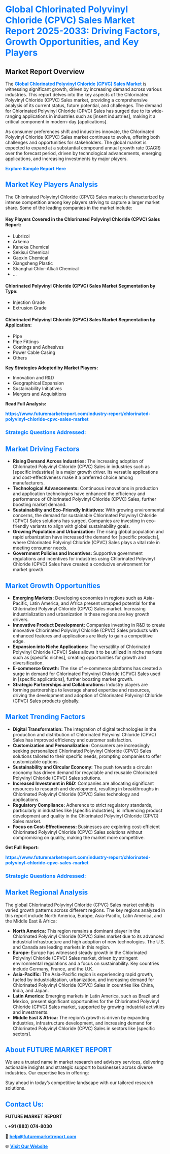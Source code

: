 <h1 style="color: #007BFF;">Global Chlorinated Polyvinyl Chloride (CPVC) Sales Market Report 2025-2033: Driving Factors, Growth Opportunities, and Key Players</h1>

<section id="overview">
<h2>Market Report Overview</h2>
<p>The <a href="https://www.futuremarketreport.com/industry-report/chlorinated-polyvinyl-chloride-cpvc-sales-market" style="color: #007BFF; text-decoration: none;"><strong>Global Chlorinated Polyvinyl Chloride (CPVC) Sales Market</strong></a> is witnessing significant growth, driven by increasing demand across various industries. This report delves into the key aspects of the Chlorinated Polyvinyl Chloride (CPVC) Sales market, providing a comprehensive analysis of its current status, future potential, and challenges. The demand for Chlorinated Polyvinyl Chloride (CPVC) Sales has surged due to its wide-ranging applications in industries such as [insert industries], making it a critical component in modern-day [applications].</p>
<p>As consumer preferences shift and industries innovate, the Chlorinated Polyvinyl Chloride (CPVC) Sales market continues to evolve, offering both challenges and opportunities for stakeholders. The global market is expected to expand at a substantial compound annual growth rate (CAGR) over the forecast period, driven by technological advancements, emerging applications, and increasing investments by major players.</p>
</section>

<section id="overview">
<p><a href="https://www.futuremarketreport.com/request-sample/reportId=103610" style="color: #007BFF; text-decoration: none;"><strong>Explore Sample Report Here</strong></a></p>
</section>

<section id="key-players">
<h2 style="color: #007BFF;">Market Key Players Analysis</h2>
<p>The Chlorinated Polyvinyl Chloride (CPVC) Sales market is characterized by intense competition among key players striving to capture a larger market share. Some of the leading companies in the market include:</p>
<h4>Key Players Covered in the Chlorinated Polyvinyl Chloride (CPVC) Sales Report:</h4>
<ul><li>Lubrizol</li><li>Arkema</li><li>Kaneka Chemical</li><li>Sekisui Chemical</li><li>Gaoxin Chemical</li><li>Xiangsheng Plastic</li><li>Shanghai Chlor-Alkali Chemical</li><li>...</li></ul>
<h4>Chlorinated Polyvinyl Chloride (CPVC) Sales Market Segmentation by Type:</h4>
<ul><li>Injection Grade</li><li>Extrusion Grade</li></ul>

<h4>Chlorinated Polyvinyl Chloride (CPVC) Sales Market Segmentation by Application:</h4>
<ul><li>Pipe</li><li>Pipe Fittings</li><li>Coatings and Adhesives</li><li>Power Cable Casing</li><li>Others</li></ul>
<p><strong>Key Strategies Adopted by Market Players:</strong></p>
<ul>
<li>Innovation and R&D</li>
<li>Geographical Expansion</li>
<li>Sustainability Initiatives</li>
<li>Mergers and Acquisitions</li>
</ul>
</section>

<section>
<p><strong>Read Full Analysis: </strong></p><a href="https://www.futuremarketreport.com/industry-report/chlorinated-polyvinyl-chloride-cpvc-sales-market" style="color: #007BFF; text-decoration: none;"><strong>https://www.futuremarketreport.com/industry-report/chlorinated-polyvinyl-chloride-cpvc-sales-market</strong></a>
<h3 style="color: #007BFF;">Strategic Questions Addressed:</h3>
</section>

<section id="driving-factors">
<h2 style="color: #007BFF;">Market Driving Factors</h2>
<ul>
<li><strong>Rising Demand Across Industries:</strong> The increasing adoption of Chlorinated Polyvinyl Chloride (CPVC) Sales in industries such as [specific industries] is a major growth driver. Its versatile applications and cost-effectiveness make it a preferred choice among manufacturers.</li>
<li><strong>Technological Advancements:</strong> Continuous innovations in production and application technologies have enhanced the efficiency and performance of Chlorinated Polyvinyl Chloride (CPVC) Sales, further boosting market demand.</li>
<li><strong>Sustainability and Eco-Friendly Initiatives:</strong> With growing environmental concerns, the demand for sustainable Chlorinated Polyvinyl Chloride (CPVC) Sales solutions has surged. Companies are investing in eco-friendly variants to align with global sustainability goals.</li>
<li><strong>Growing Population and Urbanization:</strong> The rising global population and rapid urbanization have increased the demand for [specific products], where Chlorinated Polyvinyl Chloride (CPVC) Sales plays a vital role in meeting consumer needs.</li>
<li><strong>Government Policies and Incentives:</strong> Supportive government regulations and incentives for industries using Chlorinated Polyvinyl Chloride (CPVC) Sales have created a conducive environment for market growth.</li>
</ul>
</section>

<section id="growth-opportunities">
<h2 style="color: #007BFF;">Market Growth Opportunities</h2>
<ul>
<li><strong>Emerging Markets:</strong> Developing economies in regions such as Asia-Pacific, Latin America, and Africa present untapped potential for the Chlorinated Polyvinyl Chloride (CPVC) Sales market. Increasing industrialization and urbanization in these regions are key growth drivers.</li>
<li><strong>Innovative Product Development:</strong> Companies investing in R&D to create innovative Chlorinated Polyvinyl Chloride (CPVC) Sales products with enhanced features and applications are likely to gain a competitive edge.</li>
<li><strong>Expansion into Niche Applications:</strong> The versatility of Chlorinated Polyvinyl Chloride (CPVC) Sales allows it to be utilized in niche markets such as [specific niches], creating opportunities for growth and diversification.</li>
<li><strong>E-commerce Growth:</strong> The rise of e-commerce platforms has created a surge in demand for Chlorinated Polyvinyl Chloride (CPVC) Sales used in [specific applications], further boosting market growth.</li>
<li><strong>Strategic Partnerships and Collaborations:</strong> Industry players are forming partnerships to leverage shared expertise and resources, driving the development and adoption of Chlorinated Polyvinyl Chloride (CPVC) Sales products globally.</li>
</ul>
</section>

<section id="trending-factors">
<h2 style="color: #007BFF;">Market Trending Factors</h2>
<ul>
<li><strong>Digital Transformation:</strong> The integration of digital technologies in the production and distribution of Chlorinated Polyvinyl Chloride (CPVC) Sales has improved efficiency and customer satisfaction.</li>
<li><strong>Customization and Personalization:</strong> Consumers are increasingly seeking personalized Chlorinated Polyvinyl Chloride (CPVC) Sales solutions tailored to their specific needs, prompting companies to offer customizable options.</li>
<li><strong>Sustainability and Circular Economy:</strong> The push towards a circular economy has driven demand for recyclable and reusable Chlorinated Polyvinyl Chloride (CPVC) Sales solutions.</li>
<li><strong>Increased Investment in R&D:</strong> Companies are allocating significant resources to research and development, resulting in breakthroughs in Chlorinated Polyvinyl Chloride (CPVC) Sales technology and applications.</li>
<li><strong>Regulatory Compliance:</strong> Adherence to strict regulatory standards, particularly in industries like [specific industries], is influencing product development and quality in the Chlorinated Polyvinyl Chloride (CPVC) Sales market.</li>
<li><strong>Focus on Cost-Effectiveness:</strong> Businesses are exploring cost-efficient Chlorinated Polyvinyl Chloride (CPVC) Sales solutions without compromising on quality, making the market more competitive.</li>
</ul>
</section>

<section>
<p><strong>Get Full Report: </strong></p><a href="https://www.futuremarketreport.com/industry-report/chlorinated-polyvinyl-chloride-cpvc-sales-market" style="color: #007BFF; text-decoration: none;"><strong>https://www.futuremarketreport.com/industry-report/chlorinated-polyvinyl-chloride-cpvc-sales-market</strong></a>
<h3 style="color: #007BFF;">Strategic Questions Addressed:</h3>
</section>


<section id="regional-analysis">
<h2 style="color: #007BFF;">Market Regional Analysis</h2>
<p>The global Chlorinated Polyvinyl Chloride (CPVC) Sales market exhibits varied growth patterns across different regions. The key regions analyzed in this report include North America, Europe, Asia-Pacific, Latin America, and the Middle East & Africa:</p>
<ul>
<li><strong>North America:</strong> This region remains a dominant player in the Chlorinated Polyvinyl Chloride (CPVC) Sales market due to its advanced industrial infrastructure and high adoption of new technologies. The U.S. and Canada are leading markets in this region.</li>
<li><strong>Europe:</strong> Europe has witnessed steady growth in the Chlorinated Polyvinyl Chloride (CPVC) Sales market, driven by stringent environmental regulations and a focus on sustainability. Key countries include Germany, France, and the U.K.</li>
<li><strong>Asia-Pacific:</strong> The Asia-Pacific region is experiencing rapid growth, fueled by industrialization, urbanization, and increasing demand for Chlorinated Polyvinyl Chloride (CPVC) Sales in countries like China, India, and Japan.</li>
<li><strong>Latin America:</strong> Emerging markets in Latin America, such as Brazil and Mexico, present significant opportunities for the Chlorinated Polyvinyl Chloride (CPVC) Sales market, supported by growing industrial activities and investments.</li>
<li><strong>Middle East & Africa:</strong> The region’s growth is driven by expanding industries, infrastructure development, and increasing demand for Chlorinated Polyvinyl Chloride (CPVC) Sales in sectors like [specific sectors].</li>
</ul>
</section>

<footer>
<h2 style="color: #007BFF;">About FUTURE MARKET REPORT</h2>
<p>We are a trusted name in market research and advisory services, delivering actionable insights and strategic support to businesses across diverse industries. Our expertise lies in offering:</p>

<p>Stay ahead in today’s competitive landscape with our tailored research solutions.</p>

<h2 style="color: #007BFF;">Contact Us:</h2>
<p><strong>FUTURE MARKET REPORT</strong></p>
<p>📞 <strong>+91 (883) 074-8030</strong></p>
<p>📧 <strong><a href="mailto:help@futuremarketreport.com" style="color: #007BFF;">help@futuremarketreport.com</a></strong></p>
<p>🌐 <strong><a href="https://www.futuremarketreport.com/" style="color: #007BFF;">Visit Our Website</a></strong></p>
</footer>